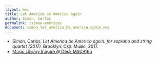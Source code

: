```yaml
---
layout: mei
title: Let America be America again
author: Simon, Carlos
permalink: /simon-america/
document: simon_let_america_be_america_again.mei
---
```


- Simon, Carlos. *Let America be America again: for soprano and string quartet (2017).* Brooklyn: Csjr. Music, 2017.
- <a href="https://tufts-primo.hosted.exlibrisgroup.com/permalink/f/bnf7qa/01TUN_ALMA21278577910003851" target="_blank">Music Library Inquire @ Desk 	MSC9165</a>
